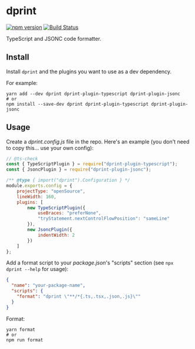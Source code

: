 # dprint

[![npm version](https://badge.fury.io/js/dprint.svg)](https://badge.fury.io/js/dprint)
[![Build Status](https://travis-ci.org/dsherret/dprint.svg?branch=master)](https://travis-ci.org/dsherret/dprint)

TypeScript and JSONC code formatter.

## Install

Install `dprint` and the plugins you want to use as a dev dependency.

For example:

```
yarn add --dev dprint dprint-plugin-typescript dprint-plugin-jsonc
# or
npm install --save-dev dprint dprint-plugin-typescript dprint-plugin-jsonc
```

## Usage

Create a *dprint.config.js* file in the repo. Here's an example (you don't need to copy this... use your own config):

```js
// @ts-check
const { TypeScriptPlugin } = require("dprint-plugin-typescript");
const { JsoncPlugin } = require("dprint-plugin-jsonc");

/** @type { import("dprint").Configuration } */
module.exports.config = {
    projectType: "openSource",
    lineWidth: 160,
    plugins: [
        new TypeScriptPlugin({
            useBraces: "preferNone",
            "tryStatement.nextControlFlowPosition": "sameLine"
        }),
        new JsoncPlugin({
            indentWidth: 2
        })
    ]
};
```

Add a format script to your *package.json*'s "scripts" section (see `npx dprint --help` for usage):

```json
{
  "name": "your-package-name",
  "scripts": {
    "format": "dprint \"**/*{.ts,.tsx,.json,.js}\""
  }
}
```

Format:

```
yarn format
# or
npm run format
```
